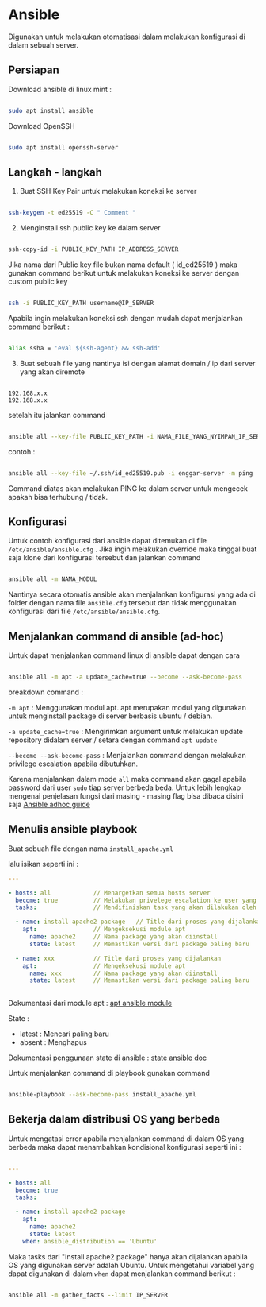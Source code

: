 # Ansible
Digunakan untuk melakukan otomatisasi dalam melakukan konfigurasi di dalam sebuah server.

## Persiapan

Download ansible di linux mint :

```sh

sudo apt install ansible

```

Download OpenSSH

```sh

sudo apt install openssh-server

```

## Langkah - langkah

1. Buat SSH Key Pair untuk melakukan koneksi ke server

```sh

ssh-keygen -t ed25519 -C " Comment "

```

2. Menginstall ssh public key ke dalam server

```sh

ssh-copy-id -i PUBLIC_KEY_PATH IP_ADDRESS_SERVER

```

Jika nama dari Public key file bukan nama default ( id_ed25519 ) maka gunakan command berikut untuk melakukan koneksi ke server dengan custom public key

```sh

ssh -i PUBLIC_KEY_PATH username@IP_SERVER

```

Apabila ingin melakukan koneksi ssh dengan mudah dapat menjalankan command berikut :

```sh

alias ssha = 'eval ${ssh-agent} && ssh-add'

```

3. Buat sebuah file yang nantinya isi dengan alamat domain / ip dari server yang akan diremote

```

192.168.x.x
192.168.x.x

```

setelah itu jalankan command

```sh

ansible all --key-file PUBLIC_KEY_PATH -i NAMA_FILE_YANG_NYIMPAN_IP_SERVER -m NAMA_MODUL

```

contoh : 

```sh

ansible all --key-file ~/.ssh/id_ed25519.pub -i enggar-server -m ping

```

Command diatas akan melakukan PING ke dalam server untuk mengecek apakah bisa terhubung / tidak.

## Konfigurasi

Untuk contoh konfigurasi dari ansible dapat ditemukan di file `/etc/ansible/ansible.cfg` . Jika ingin melakukan override maka tinggal buat saja klone dari konfigurasi tersebut dan jalankan command

```sh

ansible all -m NAMA_MODUL

```

Nantinya secara otomatis ansible akan menjalankan konfigurasi yang ada di folder dengan nama file `ansible.cfg` tersebut dan tidak menggunakan konfigurasi dari file `/etc/ansible/ansible.cfg`.

## Menjalankan command di ansible (ad-hoc)

Untuk dapat menjalankan command linux di ansible dapat dengan cara

```sh

ansible all -m apt -a update_cache=true --become --ask-become-pass

```

breakdown command :  

`-m apt`  : Menggunakan modul apt. apt merupakan modul yang digunakan untuk menginstall package di server berbasis ubuntu / debian.   
  
`-a update_cache=true` : Mengirimkan argument untuk melakukan update repository didalam server / setara dengan command `apt update`  
  
`--become --ask-become-pass` : Menjalankan command dengan melakukan privilege escalation apabila dibutuhkan. 

Karena menjalankan dalam mode `all` maka command akan gagal apabila password dari user `sudo` tiap server berbeda beda.
Untuk lebih lengkap mengenai penjelasan fungsi dari masing - masing flag bisa dibaca disini saja [Ansible adhoc guide](https://docs.ansible.com/ansible/latest/user_guide/intro_adhoc.html#intro-adhoc)

## Menulis ansible playbook

Buat sebuah file dengan nama `install_apache.yml`

lalu isikan seperti ini :

```yml
---

- hosts: all            // Menargetkan semua hosts server 
  become: true          // Melakukan privelege escalation ke user yang dapat melakukan command
  tasks:                // Mendifiniskan task yang akan dilakukan oleh ansible

  - name: install apache2 package   // Title dari proses yang dijalankan
    apt:                // Mengeksekusi module apt
      name: apache2     // Nama package yang akan diinstall
      state: latest     // Memastikan versi dari package paling baru

  - name: xxx           // Title dari proses yang dijalankan
    apt:                // Mengeksekusi module apt
      name: xxx         // Nama package yang akan diinstall
      state: latest     // Memastikan versi dari package paling baru
      

```

Dokumentasi dari module apt : [apt ansible module](https://docs.ansible.com/ansible/latest/collections/ansible/builtin/apt_module.html)


State : 
 - latest : Mencari paling baru
 - absent : Menghapus

Dokumentasi penggunaan state di ansible : [state ansible doc](https://docs.ansible.com/ansible/latest/collections/ansible/builtin/file_module.html#parameter-state)

Untuk menjalankan command di playbook gunakan command 

```sh

ansible-playbook --ask-become-pass install_apache.yml

```

## Bekerja dalam distribusi OS yang berbeda

Untuk mengatasi error apabila menjalankan command di dalam OS yang berbeda maka dapat menambahkan kondisional konfigurasi seperti ini :

```yml

---

- hosts: all
  become: true
  tasks:

  - name: install apache2 package
    apt: 
      name: apache2
      state: latest
    when: ansible_distribution == 'Ubuntu'

```

Maka tasks dari "Install apache2 package" hanya akan dijalankan apabila OS yang digunakan server adalah Ubuntu. Untuk mengetahui variabel yang dapat digunakan di dalam `when` dapat menjalankan command berikut :

```sh

ansible all -m gather_facts --limit IP_SERVER

```

